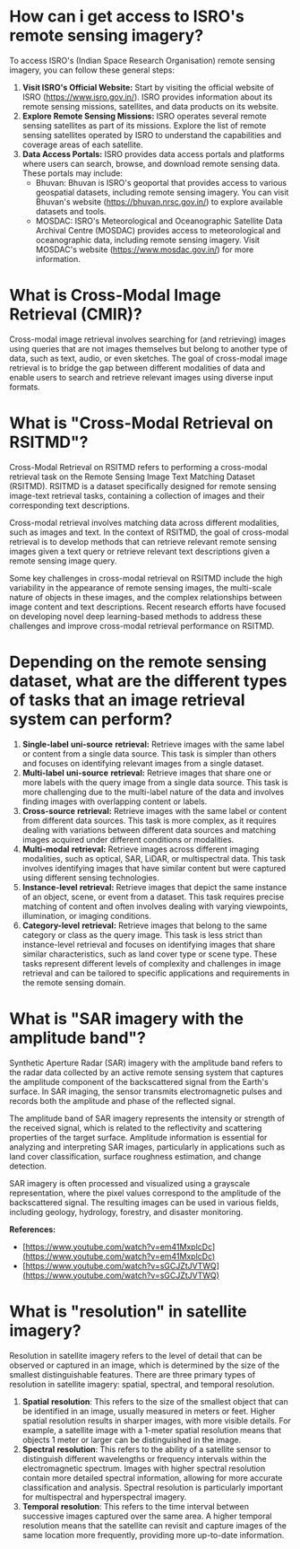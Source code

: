 # How can i get access to ISRO's remote sensing imagery?

To access ISRO's (Indian Space Research Organisation) remote sensing imagery, you can follow these general steps:

1. **Visit ISRO's Official Website:** Start by visiting the official website of ISRO (https://www.isro.gov.in/). ISRO provides information about its remote sensing missions, satellites, and data products on its website.
2. **Explore Remote Sensing Missions:** ISRO operates several remote sensing satellites as part of its missions. Explore the list of remote sensing satellites operated by ISRO to understand the capabilities and coverage areas of each satellite.
3. **Data Access Portals:** ISRO provides data access portals and platforms where users can search, browse, and download remote sensing data. These portals may include:
    - Bhuvan: Bhuvan is ISRO's geoportal that provides access to various geospatial datasets, including remote sensing imagery. You can visit Bhuvan's website (https://bhuvan.nrsc.gov.in/) to explore available datasets and tools.
    - MOSDAC: ISRO's Meteorological and Oceanographic Satellite Data Archival Centre (MOSDAC) provides access to meteorological and oceanographic data, including remote sensing imagery. Visit MOSDAC's website (https://www.mosdac.gov.in/) for more information.

# What is Cross-Modal Image Retrieval (CMIR)?

Cross-modal image retrieval involves searching for (and retrieving) images using queries that are not images themselves but belong to another type of data, such as text, audio, or even sketches. The goal of cross-modal image retrieval is to bridge the gap between different modalities of data and enable users to search and retrieve relevant images using diverse input formats.

# What is "Cross-Modal Retrieval on RSITMD"?

Cross-Modal Retrieval on RSITMD refers to performing a cross-modal retrieval task on the Remote Sensing Image Text Matching Dataset (RSITMD). RSITMD is a dataset specifically designed for remote sensing image-text retrieval tasks, containing a collection of images and their corresponding text descriptions.

Cross-modal retrieval involves matching data across different modalities, such as images and text. In the context of RSITMD, the goal of cross-modal retrieval is to develop methods that can retrieve relevant remote sensing images given a text query or retrieve relevant text descriptions given a remote sensing image query.

Some key challenges in cross-modal retrieval on RSITMD include the high variability in the appearance of remote sensing images, the multi-scale nature of objects in these images, and the complex relationships between image content and text descriptions. Recent research efforts have focused on developing novel deep learning-based methods to address these challenges and improve cross-modal retrieval performance on RSITMD.

# Depending on the remote sensing dataset, what are the different types of tasks that an image retrieval system can perform?

1. **Single-label** **uni-source** **retrieval:** Retrieve images with the same label or content from a single data source. This task is simpler than others and focuses on identifying relevant images from a single dataset.
2. **Multi-label** **uni-source** **retrieval:** Retrieve images that share one or more labels with the query image from a single data source. This task is more challenging due to the multi-label nature of the data and involves finding images with overlapping content or labels.
3. **Cross-source** **retrieval:** Retrieve images with the same label or content from different data sources. This task is more complex, as it requires dealing with variations between different data sources and matching images acquired under different conditions or modalities.
4. **Multi-modal** **retrieval:** Retrieve images across different imaging modalities, such as optical, SAR, LiDAR, or multispectral data. This task involves identifying images that have similar content but were captured using different sensing technologies.
5. **Instance-level** **retrieval:** Retrieve images that depict the same instance of an object, scene, or event from a dataset. This task requires precise matching of content and often involves dealing with varying viewpoints, illumination, or imaging conditions.
6. **Category-level** **retrieval:** Retrieve images that belong to the same category or class as the query image. This task is less strict than instance-level retrieval and focuses on identifying images that share similar characteristics, such as land cover type or scene type.
These tasks represent different levels of complexity and challenges in image retrieval and can be tailored to specific applications and requirements in the remote sensing domain.


# What is "SAR imagery with the amplitude band"?

Synthetic Aperture Radar (SAR) imagery with the amplitude band refers to the radar data collected by an active remote sensing system that captures the amplitude component of the backscattered signal from the Earth's surface. In SAR imaging, the sensor transmits electromagnetic pulses and records both the amplitude and phase of the reflected signal.

The amplitude band of SAR imagery represents the intensity or strength of the received signal, which is related to the reflectivity and scattering properties of the target surface. Amplitude information is essential for analyzing and interpreting SAR images, particularly in applications such as land cover classification, surface roughness estimation, and change detection.

SAR imagery is often processed and visualized using a grayscale representation, where the pixel values correspond to the amplitude of the backscattered signal. The resulting images can be used in various fields, including geology, hydrology, forestry, and disaster monitoring.

**References:**

- [https://www.youtube.com/watch?v=em41MxplcDc](https://www.youtube.com/watch?v=em41MxplcDc)
- [https://www.youtube.com/watch?v=sGCJZtJVTWQ](https://www.youtube.com/watch?v=sGCJZtJVTWQ)

# What is "resolution" in satellite imagery?

Resolution in satellite imagery refers to the level of detail that can be observed or captured in an image, which is determined by the size of the smallest distinguishable features. There are three primary types of resolution in satellite imagery: spatial, spectral, and temporal resolution.

1. **Spatial** **resolution**: This refers to the size of the smallest object that can be identified in an image, usually measured in meters or feet. Higher spatial resolution results in sharper images, with more visible details. For example, a satellite image with a 1-meter spatial resolution means that objects 1 meter or larger can be distinguished in the image.
2. **Spectral** **resolution**: This refers to the ability of a satellite sensor to distinguish different wavelengths or frequency intervals within the electromagnetic spectrum. Images with higher spectral resolution contain more detailed spectral information, allowing for more accurate classification and analysis. Spectral resolution is particularly important for multispectral and hyperspectral imagery.
3. **Temporal** **resolution**: This refers to the time interval between successive images captured over the same area. A higher temporal resolution means that the satellite can revisit and capture images of the same location more frequently, providing more up-to-date information.

